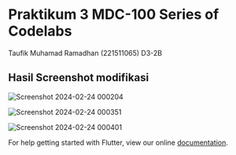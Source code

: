 # Praktikum 3 MDC-100 Series of Codelabs

Taufik Muhamad Ramadhan (221511065)
D3-2B
## Hasil Screenshot modifikasi

![Screenshot 2024-02-24 000204](https://github.com/taufikmuhamadramadhan/MDC---Pertemuan-3/assets/42929886/6aa6c8ad-9c96-4862-a91c-88b29c74fa39)

![Screenshot 2024-02-24 000351](https://github.com/taufikmuhamadramadhan/MDC---Pertemuan-3/assets/42929886/c99ba259-710b-4fd0-807d-6551ff9ddab0)

![Screenshot 2024-02-24 000401](https://github.com/taufikmuhamadramadhan/MDC---Pertemuan-3/assets/42929886/a3a95904-1bce-402f-b71a-cd28aee1f074)

For help getting started with Flutter, view our online
[documentation](https://flutter.io/).
